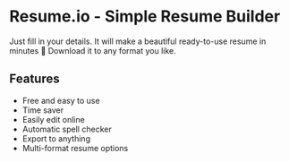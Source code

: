 # Resume.io - Simple Resume Builder 

Just fill in your details. It will make a beautiful ready-to-use resume in minutes 💫 Download it to any format you like.

## Features
- Free and easy to use
- Time saver 
- Easily edit online
- Automatic spell checker
- Export to anything
- Multi-format resume options